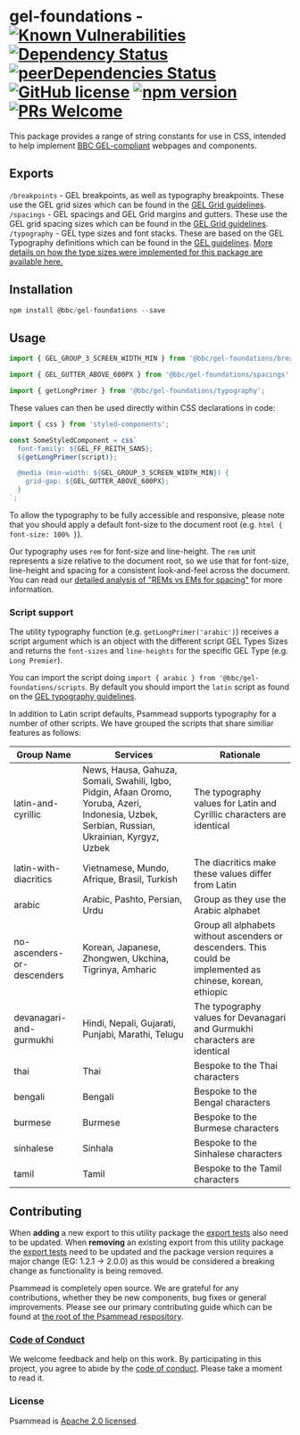 # gel-foundations - [![Known Vulnerabilities](https://snyk.io/test/github/bbc/psammead/badge.svg?targetFile=packages%2Futilities%2Fgel-foundations%2Fpackage.json)](https://snyk.io/test/github/bbc/psammead?targetFile=packages%2Futilities%2Fgel-foundations%2Fpackage.json) [![Dependency Status](https://david-dm.org/bbc/psammead.svg?path=packages/utilities/gel-foundations)](https://david-dm.org/bbc/psammead?path=packages/utilities/gel-foundations) [![peerDependencies Status](https://david-dm.org/bbc/psammead/peer-status.svg?path=packages/utilities/gel-foundations)](https://david-dm.org/bbc/psammead?path=packages/utilities/gel-foundations&type=peer) [![GitHub license](https://img.shields.io/badge/license-Apache%202.0-blue.svg)](https://github.com/bbc/psammead/blob/latest/LICENSE) [![npm version](https://img.shields.io/npm/v/@bbc/gel-foundations.svg)](https://www.npmjs.com/package/@bbc/gel-foundations) [![PRs Welcome](https://img.shields.io/badge/PRs-welcome-brightgreen.svg)](https://github.com/bbc/psammead/blob/latest/CONTRIBUTING.md)

This package provides a range of string constants for use in CSS, intended to help implement [BBC GEL-compliant](https://www.bbc.co.uk/gel/articles/what-is-gel) webpages and components.

## Exports

`/breakpoints` - GEL breakpoints, as well as typography breakpoints. These use the GEL grid sizes which can be found in the [GEL Grid guidelines](https://www.bbc.co.uk/gel/guidelines/grid#grid-sizes).
`/spacings` - GEL spacings and GEL Grid margins and gutters. These use the GEL grid spacing sizes which can be found in the [GEL Grid guidelines](https://www.bbc.co.uk/gel/guidelines/grid#spacing-layout).
`/typography` - GEL type sizes and font stacks. These are based on the GEL Typography definitions which can be found in the [GEL guidelines](https://www.bbc.co.uk/gel/guidelines/typography). [More details on how the type sizes were implemented for this package are available here.](./typography_sizes_web.md)

## Installation

```jsx
npm install @bbc/gel-foundations --save
```

## Usage

```jsx
import { GEL_GROUP_3_SCREEN_WIDTH_MIN } from '@bbc/gel-foundations/breakpoints';

import { GEL_GUTTER_ABOVE_600PX } from '@bbc/gel-foundations/spacings';

import { getLongPrimer } from '@bbc/gel-foundations/typography';
```

These values can then be used directly within CSS declarations in code:

```jsx
import { css } from 'styled-components';

const SomeStyledComponent = css`
  font-family: ${GEL_FF_REITH_SANS};
  ${getLongPrimer(script)};

  @media (min-width: ${GEL_GROUP_3_SCREEN_WIDTH_MIN}) {
    grid-gap: ${GEL_GUTTER_ABOVE_600PX};
  }
`;
```

To allow the typography to be fully accessible and responsive, please note that you should apply a default font-size to the document root (e.g. `html { font-size: 100% }`).

Our typography uses `rem` for font-size and line-height. The `rem` unit represents a size relative to the document root, so we use that for font-size, line-height and spacing for a consistent look-and-feel across the document. You can read our [detailed analysis of "REMs vs EMs for spacing"](https://github.com/bbc/psammead/tree/latest/documentation/Spacing-Units.md) for more information.

### Script support

The utility typography function (e.g. `getLongPrimer('arabic')`) receives a script argument which is an object with the different script GEL Types Sizes and returns the `font-sizes` and `line-heights` for the specific GEL Type (e.g. `Long Premier`).

You can import the script doing `import { arabic } from '@bbc/gel-foundations/scripts`. By default you should import the `latin` script as found on the [GEL typography guidelines](https://www.bbc.co.uk/gel/guidelines/typography#type-sizes).

In addition to Latin script defaults, Psammead supports typography for a number of other scripts. We have grouped the scripts that share similiar features as follows:

<!-- prettier-ignore -->
| Group Name                  | Services |             Rationale       |
| --------------------------- | -------- | --------------------------- |
| latin-and-cyrillic          | News, Hausa, Gahuza, Somali, Swahili, Igbo, Pidgin, Afaan Oromo, Yoruba, Azeri, Indonesia, Uzbek, Serbian, Russian, Ukrainian, Kyrgyz, Uzbek | The typography values for Latin and Cyrillic characters are identical |
| latin-with-diacritics | Vietnamese, Mundo, Afrique, Brasil, Turkish | The diacritics make these values differ from Latin |
| arabic                      | Arabic, Pashto, Persian, Urdu | Group as they use the Arabic alphabet |
| no-ascenders-or-descenders  | Korean, Japanese, Zhongwen, Ukchina, Tigrinya, Amharic | Group all alphabets without ascenders or descenders. This could be implemented as chinese, korean, ethiopic | Hindi, Nepali, Gujarati, Punjabi, Marathi, Telugu | The typography values for Devanagari and Gurmukhi characters are identical |
| devanagari-and-gurmukhi     |  Hindi, Nepali, Gujarati, Punjabi, Marathi, Telugu | The typography values for Devanagari and Gurmukhi characters are identical |
| thai                        | Thai     | Bespoke to the Thai characters       |
| bengali                     | Bengali  | Bespoke to the Bengal characters     |
| burmese                     | Burmese  | Bespoke to the Burmese characters    |
| sinhalese                   | Sinhala  | Bespoke to the Sinhalese characters  |
| tamil                       | Tamil    | Bespoke to the Tamil characters      |

## Contributing

When **adding** a new export to this utility package the [export tests](https://github.com/bbc/psammead/blob/5d7395fd60bd8d73796d5a23775b4b5b36db1445/packages/utilities/gel-foundations/index.test.jsx#L13-L59) also need to be updated. When **removing** an existing export from this utility package the [export tests](https://github.com/bbc/psammead/blob/5d7395fd60bd8d73796d5a23775b4b5b36db1445/packages/utilities/gel-foundations/index.test.jsx#L13-L59) need to be updated and the package version requires a major change (EG: 1.2.1 -> 2.0.0) as this would be considered a breaking change as functionality is being removed.

Psammead is completely open source. We are grateful for any contributions, whether they be new components, bug fixes or general improvements. Please see our primary contributing guide which can be found at [the root of the Psammead respository](https://github.com/bbc/psammead/blob/latest/CONTRIBUTING.md).

### [Code of Conduct](https://github.com/bbc/psammead/blob/latest/CODE_OF_CONDUCT.md)

We welcome feedback and help on this work. By participating in this project, you agree to abide by the [code of conduct](https://github.com/bbc/psammead/blob/latest/CODE_OF_CONDUCT.md). Please take a moment to read it.

### License

Psammead is [Apache 2.0 licensed](https://github.com/bbc/psammead/blob/latest/LICENSE).
